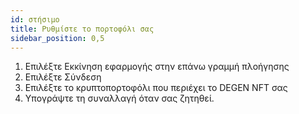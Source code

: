 ```yaml
---
id: στήσιμο
title: Ρυθμίστε το πορτοφόλι σας
sidebar_position: 0,5
---
```


1. Επιλέξτε Εκκίνηση εφαρμογής στην επάνω γραμμή πλοήγησης
2. Επιλέξτε Σύνδεση
3. Επιλέξτε το κρυπτοπορτοφόλι που περιέχει το DEGEN NFT σας
4. Υπογράψτε τη συναλλαγή όταν σας ζητηθεί.
